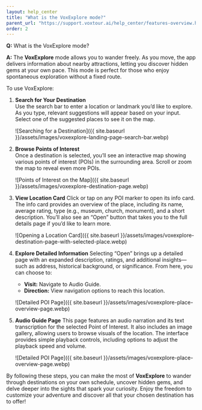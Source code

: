 ```yaml
---
layout: help_center
title: "What is the VoxExplore mode?"
parent_url: "https://support.voxtour.ai/help_center/features-overview.html"
order: 2
---
```


**Q:** What is the VoxExplore mode?

**A:** The **VoxExplore** mode allows you to wander freely. As you move, the app delivers information about nearby attractions, letting you discover hidden gems at your own pace. This mode is perfect for those who enjoy spontaneous exploration without a fixed route.

To use VoxExplore:

1. **Search for Your Destination**  
Use the search bar to enter a location or landmark you’d like to explore. As you type, relevant suggestions will appear based on your input. Select one of the suggested places to see it on the map.

   ![Searching for a Destination]({{ site.baseurl }}/assets/images/voxexplore-landing-page-search-bar.webp)

2. **Browse Points of Interest**  
Once a destination is selected, you’ll see an interactive map showing various points of interest (POIs) in the surrounding area. Scroll or zoom the map to reveal even more POIs.

   ![Points of Interest on the Map]({{ site.baseurl }}/assets/images/voxexplore-destination-page.webp)

3. **View Location Card** 
Click or tap on any POI marker to open its info card. The info card provides an overview of the place, including its name, average rating, type (e.g., museum, church, monument), and a short description. You’ll also see an “Open” button that takes you to the full details page if you’d like to learn more.

   ![Opening a Location Card]({{ site.baseurl }}/assets/images/voxexplore-destination-page-with-selected-place.webp)

4. **Explore Detailed Information** 
Selecting “Open” brings up a detailed page with an expanded description, ratings, and additional insights—such as address, historical background, or significance. From here, you can choose to:

    - **Visit:** Navigate to Audio Guide.
    - **Direction:** View navigation options to reach this location.

   ![Detailed POI Page]({{ site.baseurl }}/assets/images/voxexplore-place-overview-page.webp)

5. **Audio Guide Page**  This page features an audio narration and its text transcription for the selected Point of Interest. It also includes an image gallery, allowing users to browse visuals of the location. The interface provides simple playback controls, including options to adjust the playback speed and volume.

   ![Detailed POI Page]({{ site.baseurl }}/assets/images/voxexplore-place-overview-page.webp)

By following these steps, you can make the most of **VoxExplore** to wander through destinations on your own schedule, uncover hidden gems, and delve deeper into the sights that spark your curiosity. Enjoy the freedom to customize your adventure and discover all that your chosen destination has to offer!